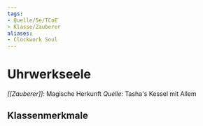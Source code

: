 ```yaml
---
tags:
- Quelle/5e/TCoE
- Klasse/Zauberer
aliases:
- Clockwork Soul
---
```

# Uhrwerkseele
_[[Zauberer]]_: Magische Herkunft
_Quelle:_ Tasha's Kessel mit Allem

## Klassenmerkmale
